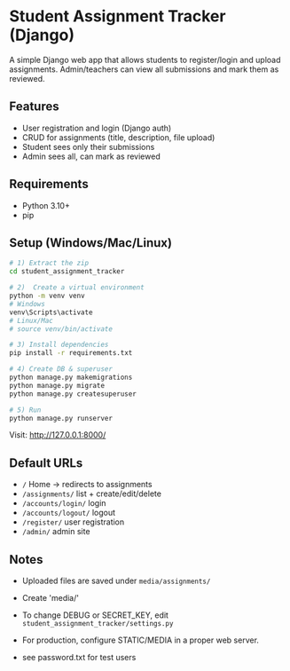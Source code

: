 
# Student Assignment Tracker (Django)
A simple Django web app that allows students to register/login and upload assignments. Admin/teachers can view all submissions and mark them as reviewed.

## Features
- User registration and login (Django auth)
- CRUD for assignments (title, description, file upload)
- Student sees only their submissions
- Admin sees all, can mark as reviewed

## Requirements
- Python 3.10+
- pip

## Setup (Windows/Mac/Linux)
```bash
# 1) Extract the zip
cd student_assignment_tracker

# 2)  Create a virtual environment
python -m venv venv
# Windows
venv\Scripts\activate
# Linux/Mac
# source venv/bin/activate

# 3) Install dependencies
pip install -r requirements.txt

# 4) Create DB & superuser
python manage.py makemigrations
python manage.py migrate
python manage.py createsuperuser

# 5) Run
python manage.py runserver
```

Visit: http://127.0.0.1:8000/

## Default URLs
- `/` Home → redirects to assignments
- `/assignments/` list + create/edit/delete
- `/accounts/login/` login
- `/accounts/logout/` logout
- `/register/` user registration
- `/admin/` admin site

## Notes
- Uploaded files are saved under `media/assignments/`
- Create 'media/'
- To change DEBUG or SECRET_KEY, edit `student_assignment_tracker/settings.py`
- For production, configure STATIC/MEDIA in a proper web server.

- see password.txt for test users
